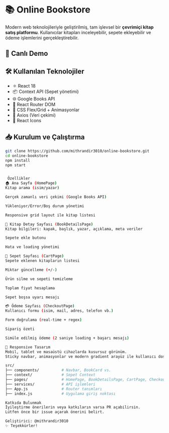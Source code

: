 # 📚 Online Bookstore

Modern web teknolojileriyle geliştirilmiş, tam işlevsel bir **çevrimiçi kitap satış platformu**. Kullanıcılar kitapları inceleyebilir, sepete ekleyebilir ve ödeme işlemlerini gerçekleştirebilir.

## 🚀 Canlı Demo

## 🛠️ Kullanılan Teknolojiler

- ⚛️ React 18
- 📦 Context API (Sepet yönetimi)
- 🌐 Google Books API
- 🧭 React Router DOM
- 💅 CSS Flex/Grid + Animasyonlar
- 📡 Axios (Veri çekimi)
- 🎨 React Icons

## 📥 Kurulum ve Çalıştırma

```bash
git clone https://github.com/mithrandir3010/online-bookstore.git
cd online-bookstore
npm install
npm start


 Özellikler
🏠 Ana Sayfa (HomePage)
Kitap arama (isim/yazar)

Gerçek zamanlı veri çekimi (Google Books API)

Yükleniyor/Error/Boş durum yönetimi

Responsive grid layout ile kitap listesi

📖 Kitap Detay Sayfası (BookDetailsPage)
Kitap bilgileri: kapak, başlık, yazar, açıklama, meta veriler

Sepete ekle butonu

Hata ve loading yönetimi

🛒 Sepet Sayfası (CartPage)
Sepete eklenen kitapların listesi

Miktar güncelleme (+/-)

Ürün silme ve sepeti temizleme

Toplam fiyat hesaplama

Sepet boşsa uyarı mesajı

💳 Ödeme Sayfası (CheckoutPage)
Kullanıcı formu (isim, mail, adres, telefon vb.)

Form doğrulama (real-time + regex)

Sipariş özeti

Simüle edilmiş ödeme (2 saniye loading + başarı mesajı)

📱 Responsive Tasarım
Mobil, tablet ve masaüstü cihazlarda kusursuz görünüm.
Sticky navbar, animasyonlar ve modern gradient arayüz ile kullanıcı dostu deneyim.

src/
├── components/          # Navbar, BookCard vs.
├── context/             # Sepet Context
├── pages/               # HomePage, BookDetailsPage, CartPage, CheckoutPage
├── services/            # API işlemleri
├── App.js               # Router tanımları
├── index.js             # Uygulama giriş noktası

Katkıda Bulunmak
İyileştirme önerilerin veya katkıların varsa PR açabilirsin.
Lütfen önce bir issue açarak önerini belirt.

Geliştirici: @mithrandir3010
✨ Teşekkürler!
